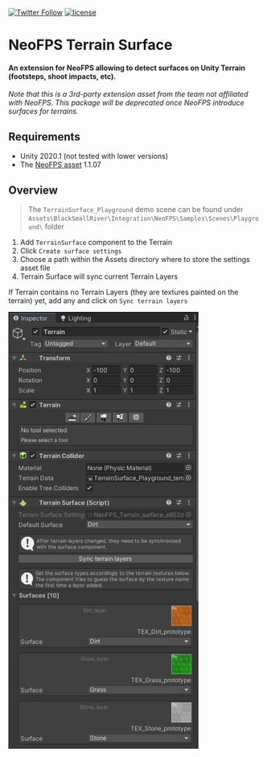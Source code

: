 
[![Twitter Follow](https://img.shields.io/twitter/follow/AlekseyMelkor?color=blue&label=Follow%20on%20Twitter&logo=%20&logoColor=%20&style=flat-square)](https://twitter.com/AlekseyMelkor)
[![license](https://img.shields.io/badge/license-MIT-brightgreen.svg?style=flat-square)](https://github.com/amelkor/Unity3d-BSR-Shooter-Trial/blob/master/LICENSE.md)

# NeoFPS Terrain Surface
#### An extension for NeoFPS allowing to detect surfaces on Unity Terrain (footsteps, shoot impacts, etc).
_Note that this is a 3rd-party extension asset from the team not affiliated with NeoFPS_.
_This package will be deprecated once NeoFPS introduce surfaces for terrains._

## Requirements
- Unity 2020.1 (not tested with lower versions)
- The [NeoFPS asset](https://assetstore.unity.com/packages/templates/systems/neofps-150179?aid=1011l58Ft) 1.1.07

## Overview

>The `TerrainSurface_Playground` demo scene can be found under `Assets\BlackSmallRiver\Integration\NeoFPS\Samples\Scenes\Playground\` 
folder

1. Add `TerrainSurface` component to the Terrain
2. Click `Create surface settings`
3. Choose a path within the Assets directory where to store the settings asset file
4. Terrain Surface will sync current Terrain Layers

If Terrain contains no Terrain Layers (they are textures painted on the terrain) yet, add any and click on `Sync terrain layers`

![Preview](!readme/img/preview-image.jpg)

